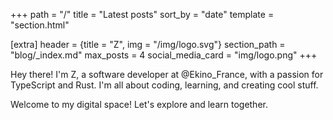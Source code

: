 +++
path = "/"
title = "Latest posts"
sort_by = "date"
template = "section.html"

[extra]
header = {title = "Z", img = "/img/logo.svg"}
section_path = "blog/_index.md"
max_posts = 4
social_media_card = "img/logo.png"
+++

Hey there! I'm Z, a software developer at @Ekino_France, with a passion for TypeScript and Rust. I'm all about coding, learning, and creating cool stuff.

Welcome to my digital space! Let's explore and learn together.
